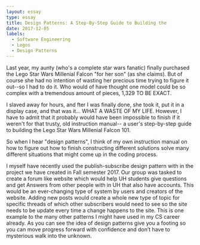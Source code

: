 ```yaml
---
layout: essay
type: essay
title: Design Patterns: A Step-By-Step Guide to Building the 
date: 2017-12-05
labels:
  - Software Engineering
  - Legos
  - Design Patterns
---
```


Last year, my aunty (who's a complete star wars fanatic) finally purchased the Lego Star Wars Millenial Falcon "for her son" (as she claims). But of course she had no intention of wasting her precious time trying to figure it out--so I had to do it.  Who would of have thought one model could be so complex with a tremendous amount of pieces, 1,329 TO BE EXACT.

I slaved away for hours, and fter I was finally done, she took it, put it in a display case, and that was it... WHAT A WASTE OF MY LIFE. However, I have to admit that it probably would have been impossible to finish if it weren't for that trusty, old instruction manual-- a user's step-by-step guide to building the Lego Star Wars Millenial Falcon 101. 

So when I hear "design patterns", I think of my own instruction manual on how to figure out how to finish constructing different solutions solve many different situations that might come up in the coding process. 


I myself have recently used the publish-subscribe design pattern with in the project we have created in Fall semester 2017. Our group was tasked to create a forum like website which would help UH students give questions and get Answers from other people with in UH that also have accounts. This would be an ever-changing type of system by users and creators of the website. Adding new posts would create a whole new type of topic for specific threads of which other subscribers would need to see so the site needs to be update every time a change happens to the site. This is one example to the many other patterns I might have used in my CS career already. As you can see the idea of design patterns give you a footing so you can move progress forward with confidence and don’t have to mysterious walk into the unknown.

